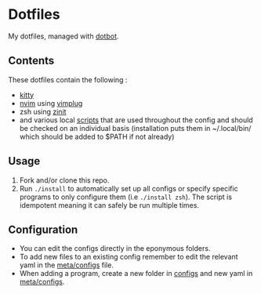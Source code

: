 # Dotfiles

My dotfiles, managed with [dotbot](https://github.com/anishathalye/dotbot/).

## Contents

These dotfiles contain the following :

-   [kitty](https://github.com/kovidgoyal/kitty)
-   [nvim](https://github.com/neovim/neovim) using [vimplug](https://github.com/junegunn/vim-plug)
-   zsh using [zinit](https://github.com/zdharma/zinit)
-   and various local [scripts](configs/scripts) that are used throughout the config and should be checked on an individual basis (installation puts them in ~/.local/bin/ which should be added to \$PATH if not already)

## Usage

1. Fork and/or clone this repo.
2. Run `./install` to automatically set up all configs or specify specific programs to only configure them (i.e `./install zsh`). The script is idempotent meaning it can safely be run multiple times.

## Configuration

-   You can edit the configs directly in the eponymous folders.
-   To add new files to an existing config remember to edit the relevant yaml in the [meta/configs](meta/configs) file.
-   When adding a program, create a new folder in [configs](configs) and new yaml in [meta/configs](meta/configs).
